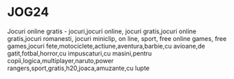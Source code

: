 JOG24
=====

Jocuri online gratis - jocuri,jocuri online, jocuri gratis,jocuri online gratis,jocuri romanesti, jocuri miniclip, on line, sport, free online games, free games,jocuri fete,motociclete,actiune,aventura,barbie,cu avioane,de gatit,fotbal,horror,cu impuscaturi,cu masini,pentru copii,logica,multiplayer,naruto,power rangers,sport,gratis,h20,joaca,amuzante,cu lupte 
